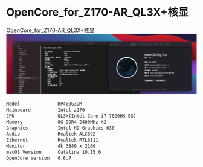 # OpenCore_for_Z170-AR_QL3X+核显
OpenCore_for_Z170-AR_QL3X+核显
![about.png](屏幕截图/截屏2021-03-08%20下午7.05.39.png)

```
Model              HP400G3DM
Mainboard          Intel z170
CPU                QL3X(Intel Core i7-7820HK ES)
Memory             8G DDR4 2400MHz X2
Graphics           Intel HD Graphics 630
Audio              Realtek ALC892
Ethernet           Realtek RTL8111
Monitor            4k 3840 x 2160
macOS Version      Catalina 10.15.6
OpenCore Version   0.6.7
```
